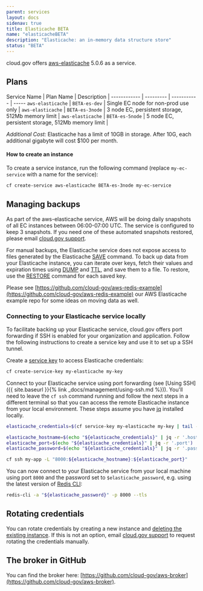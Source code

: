 ```yaml
---
parent: services
layout: docs
sidenav: true
title: Elasticache BETA
name: "elasticacheBETA"
description: "Elasticache: an in-memory data structure store"
status: "BETA"
---
```


cloud.gov offers [aws-elasticache](https://aws.amazon.com/elasticache/) 5.0.6 as a service.

## Plans

Service Name | Plan Name | Description |
------------ | --------- | ----------- | -----
`aws-elasticache` | `BETA-es-dev` | Single EC node for non-prod use only |
`aws-elasticache` | `BETA-es-3node` | 3 node EC, persistent storage, 512Mb memory limit |
`aws-elasticache` | `BETA-es-5node` | 5 node EC, persistent storage, 512Mb memory limit |

*Additional Cost:* Elasticache has a limit of 10GB in storage. After 10G, each additional gigabyte will cost $100 per month.



#### How to create an instance

To create a service instance, run the following command (replace `my-ec-service` with a name for the service):

```sh
cf create-service aws-elasticache BETA-es-3node my-ec-service
```

## Managing backups

As part of the aws-elasticache service, AWS will be doing daily snapshots of all EC instances between 06:00-07:00 UTC.  The service is configured to keep 3 snapshots.  If you need one of these automated snapshots restored, please email [cloud.gov support](mailto:support@cloud.gov).

For manual backups, the Elasticache service does not expose access to files generated by the Elasticache [SAVE](https://redis.io/commands/save) command. To back up data from your Elasticache instance, you can iterate over keys, fetch their values and expiration times using [DUMP](https://redis.io/commands/dump) and [TTL](https://redis.io/commands/ttl), and save them to a file. To restore, use the [RESTORE](https://redis.io/commands/restore) command for each saved key.

Please see [https://github.com/cloud-gov/aws-redis-example](https://github.com/cloud-gov/aws-redis-example) our AWS Elasticache example repo for some ideas on moving data as well.

### Connecting to your Elasticache service locally

To facilitate backing up your Elasticache service, cloud.gov offers port forwarding if
SSH is enabled for your organization and application. Follow the following
instructions to create a service key and use it to set up a SSH tunnel.

Create a [service key](https://docs.cloudfoundry.org/devguide/services/service-keys.html)
to access Elasticache credentials:

```sh
cf create-service-key my-elasticache my-key
```

Connect to your Elasticache service using port forwarding (see [Using SSH]({{ site.baseurl }}{% link _docs/management/using-ssh.md %})). You'll need to
leave the `cf ssh` command running
and follow the next steps in a different terminal so that you can access the
remote Elasticache instance from your local environment. These steps assume you have [jq](https://stedolan.github.io/jq/) installed locally.

```sh
elasticache_credentials=$(cf service-key my-elasticache my-key | tail -n +3)

elasticache_hostname=$(echo "${elasticache_credentials}" | jq -r '.hostname')
elasticache_port=$(echo "${elasticache_credentials}" | jq -r '.port')
elasticache_password=$(echo "${elasticache_credentials}" | jq -r '.password')

cf ssh my-app -L "8000:${elasticache_hostname}:${elasticache_port}"
```

You can now connect to your Elasticache service from your local machine using port `8000` and the password set to `$elasticache_password`, e.g. using the latest version of [Redis CLI](https://redis.io/topics/rediscli):

```sh
redis-cli -a "${elasticache_password}" -p 8000 --tls
```

## Rotating credentials

You can rotate credentials by creating a new instance and [deleting the existing instance](https://cli.cloudfoundry.org/en-US/cf/delete-service.html). If this is not an option, email [cloud.gov support](mailto:support@cloud.gov) to request rotating the credentials manually.

## The broker in GitHub

You can find the broker here: [https://github.com/cloud-gov/aws-broker](https://github.com/cloud-gov/aws-broker).
